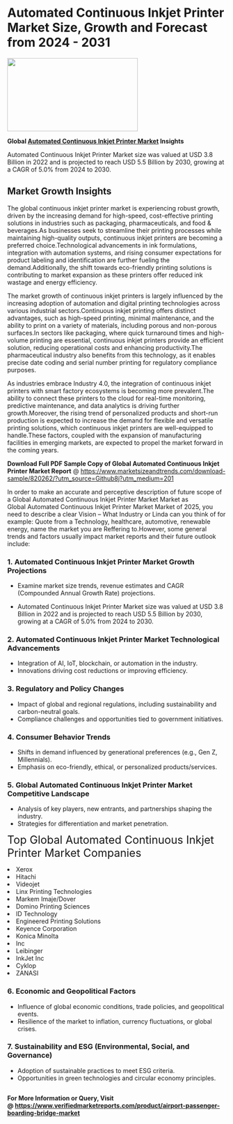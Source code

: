 <H1>Automated Continuous Inkjet Printer Market Size, Growth and Forecast from 2024 - 2031</H1><img class="aligncenter size-medium wp-image-584254" src="https://thirdeyenews.in/wp-content/uploads/2024/09/Global-Market-Research-300x168.jpeg" alt="" width="300" height="168" /><p><strong>Global&nbsp;<a href="https://www.marketsizeandtrends.com/download-sample/820262/?utm_source=Github8j?utm_medium=201">Automated Continuous Inkjet Printer Market</a> Insights</strong></p><p>Automated Continuous Inkjet Printer Market size was valued at USD 3.8 Billion in 2022 and is projected to reach USD 5.5 Billion by 2030, growing at a CAGR of 5.0% from 2024 to 2030.</p><p><h2>Market Growth Insights</h2> <p>The global continuous inkjet printer market is experiencing robust growth, driven by the increasing demand for high-speed, cost-effective printing solutions in industries such as packaging, pharmaceuticals, and food & beverages.As businesses seek to streamline their printing processes while maintaining high-quality outputs, continuous inkjet printers are becoming a preferred choice.Technological advancements in ink formulations, integration with automation systems, and rising consumer expectations for product labeling and identification are further fueling the demand.Additionally, the shift towards eco-friendly printing solutions is contributing to market expansion as these printers offer reduced ink wastage and energy efficiency.</p> <p>The market growth of continuous inkjet printers is largely influenced by the increasing adoption of automation and digital printing technologies across various industrial sectors.Continuous inkjet printing offers distinct advantages, such as high-speed printing, minimal maintenance, and the ability to print on a variety of materials, including porous and non-porous surfaces.In sectors like packaging, where quick turnaround times and high-volume printing are essential, continuous inkjet printers provide an efficient solution, reducing operational costs and enhancing productivity.The pharmaceutical industry also benefits from this technology, as it enables precise date coding and serial number printing for regulatory compliance purposes.</p> <p>As industries embrace Industry 4.0, the integration of continuous inkjet printers with smart factory ecosystems is becoming more prevalent.The ability to connect these printers to the cloud for real-time monitoring, predictive maintenance, and data analytics is driving further growth.Moreover, the rising trend of personalized products and short-run production is expected to increase the demand for flexible and versatile printing solutions, which continuous inkjet printers are well-equipped to handle.These factors, coupled with the expansion of manufacturing facilities in emerging markets, are expected to propel the market forward in the coming years.</p> <p><span class=""><strong>Download Full PDF Sample Copy of Global Automated Continuous Inkjet Printer Market Report</strong> @ <a href="https://www.marketsizeandtrends.com/download-sample/820262/?utm_source=Github8j?utm_medium=201" target="_blank">https://www.marketsizeandtrends.com/download-sample/820262/?utm_source=Github8j?utm_medium=201</a></span></p><p>In order to make an accurate and perceptive description of future scope of a Global&nbsp;Automated Continuous Inkjet Printer Market Market as Global&nbsp;Automated Continuous Inkjet Printer Market Market of 2025, you need to describe a clear Vision &ndash; What Industry or Linda can you think of for example: Quote from a Technology, healthcare, automotive, renewable energy, name the market you are Reffering to.However, some general trends and factors usually impact market reports and their future outlook include:</p><h3>1.&nbsp;<strong>Automated Continuous Inkjet Printer Market Growth Projections</strong></h3><ul><li>Examine market size trends, revenue estimates and CAGR (Compounded Annual Growth Rate) projections.</li><li><p>Automated Continuous Inkjet Printer Market size was valued at USD 3.8 Billion in 2022 and is projected to reach USD 5.5 Billion by 2030, growing at a CAGR of 5.0% from 2024 to 2030.</p></li></ul><h3>2.&nbsp;<strong>Automated Continuous Inkjet Printer Market Technological Advancements</strong></h3><ul><li>Integration of AI, IoT, blockchain, or automation in the industry.</li><li>Innovations driving cost reductions or improving efficiency.</li></ul><h3>3.&nbsp;<strong>Regulatory and Policy Changes</strong></h3><ul><li>Impact of global and regional regulations, including sustainability and carbon-neutral goals.</li><li>Compliance challenges and opportunities tied to government initiatives.</li></ul><h3>4.&nbsp;<strong>Consumer Behavior Trends</strong></h3><ul><li>Shifts in demand influenced by generational preferences (e.g., Gen Z, Millennials).</li><li>Emphasis on eco-friendly, ethical, or personalized products/services.</li></ul><h3>5.&nbsp;<strong>Global Automated Continuous Inkjet Printer Market Competitive Landscape</strong></h3><ul><li>Analysis of key players, new entrants, and partnerships shaping the industry.</li><li>Strategies for differentiation and market penetration.</li></ul><p data-pm-slice="1 1 []"><span style="color: inherit; font-family: inherit; font-size: 25px;">Top Global Automated Continuous Inkjet Printer Market Companies</span></p><div class="" data-test-id=""><p><li>Xerox</li><li> Hitachi</li><li> Videojet</li><li> Linx Printing Technologies</li><li> Markem Imaje/Dover</li><li> Domino Printing Sciences</li><li> ID Technology</li><li> Engineered Printing Solutions</li><li> Keyence Corporation</li><li> Konica Minolta</li><li> Inc</li><li> Leibinger</li><li> InkJet Inc</li><li> Cyklop</li><li> ZANASI</li></p></div><h3>6.&nbsp;<strong>Economic and Geopolitical Factors</strong></h3><ul><li>Influence of global economic conditions, trade policies, and geopolitical events.</li><li>Resilience of the market to inflation, currency fluctuations, or global crises.</li></ul><h3>7.&nbsp;<strong>Sustainability and ESG (Environmental, Social, and Governance)</strong></h3><ul><li>Adoption of sustainable practices to meet ESG criteria.</li><li>Opportunities in green technologies and circular economy principles.</li></ul><h2><strong style="font-size: 14px;">For More Information or Query, Visit @&nbsp;</strong><a style="background-color: #ffffff; font-size: 14px;" href="https://www.marketsizeandtrends.com/report/automated-continuous-inkjet-printer-market/" target="_blank">https://www.verifiedmarketreports.com/product/airport-passenger-boarding-bridge-market</a></h2>